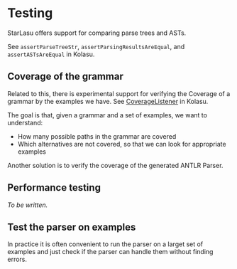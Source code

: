 # Testing

StarLasu offers support for comparing parse trees and ASTs.

See `assertParseTreeStr`, `assertParsingResultsAreEqual`, and `assertASTsAreEqual` in Kolasu.

## Coverage of the grammar

Related to this, there is experimental support for verifying the Coverage of a grammar by the examples we have. See [CoverageListener](https://github.com/Strumenta/kolasu/blob/master/core/src/main/kotlin/com/strumenta/kolasu/parsing/coverage/CoverageListener.kt) in Kolasu. 

The goal is that, given a grammar and a set of examples, we want to understand:

- How many possible paths in the grammar are covered
- Which alternatives are not covered, so that we can look for appropriate examples

Another solution is to verify the coverage of the generated ANTLR Parser.

## Performance testing

_To be written._

## Test the parser on examples

In practice it is often convenient to run the parser on a larget set of examples and just check if the parser can handle them without finding errors.

